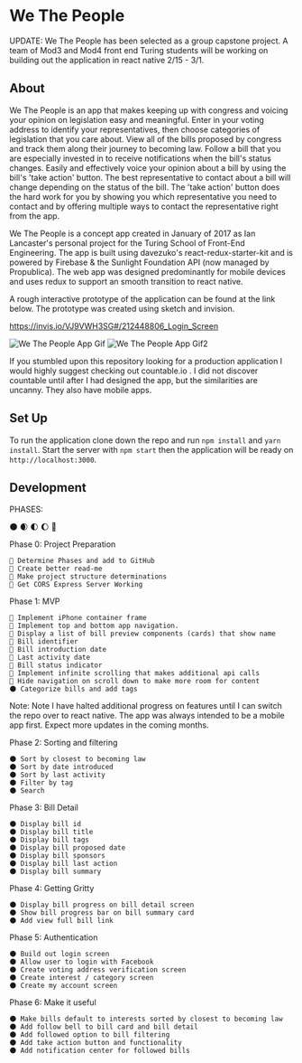 # We The People

UPDATE: We The People has been selected as a group capstone project. A team of Mod3 and Mod4 front end Turing students will be working on building out the application in react native 2/15 - 3/1.

## About
We The People is an app that makes keeping up with congress and voicing your opinion on legislation easy and meaningful. Enter in your voting address to identify your representatives, then choose categories of legislation that you care about. View all of the bills proposed by congress and track them along their journey to becoming law. Follow a bill that you are especially invested in to receive notifications when the bill's status changes. Easily and effectively voice your opinion about a bill by using the bill's 'take action' button. The best representative to contact about a bill will change depending on the status of the bill. The 'take action' button does the hard work for you by showing you which representative you need to contact and by offering multiple ways to contact the representative right from the app.

We The People is a concept app created in January of 2017 as Ian Lancaster's personal project for the Turing School of Front-End Engineering. The app is built using davezuko's react-redux-starter-kit and is powered by Firebase & the Sunlight Foundation API (now managed by Propublica). The web app was designed predominantly for mobile devices and uses redux to support an smooth transition to react native.

A rough interactive prototype of the application can be found at the link below. The prototype was created using sketch and invision.

https://invis.io/VJ9VWH3SG#/212448806_Login_Screen

![We The People App Gif](https://media.giphy.com/media/l0ExpZgS7VrKJhn7G/giphy.gif)
![We The People App Gif2](https://media.giphy.com/media/d3mlX9YfPeFlVn0Y/giphy.gif  )

If you stumbled upon this repository looking for a production application I would highly suggest checking out countable.io . I did not discover countable until after I had designed the app, but the similarities are uncanny. They also have mobile apps.

## Set Up

To run the application clone down the repo and run `npm install` and `yarn install`. Start the server with `npm start` then the application will be ready on `http://localhost:3000`.

## Development

PHASES:

  🌑  🌒  🌓  🌔  🌝

  Phase 0: Project Preparation

    🌝 Determine Phases and add to GitHub
    🌝 Create better read-me
    🌝 Make project structure determinations
    🌝 Get CORS Express Server Working

  Phase 1: MVP

    🌝 Implement iPhone container frame
    🌝 Implement top and bottom app navigation.
    🌝 Display a list of bill preview components (cards) that show name
    🌝 Bill identifier
    🌝 Bill introduction date
    🌝 Last activity date
    🌝 Bill status indicator
    🌝 Implement infinite scrolling that makes additional api calls
    🌝 Hide navigation on scroll down to make more room for content
    🌑 Categorize bills and add tags

  Note: Note I have halted additional progress on features until I can switch the repo over to react native. The app was always intended to be a mobile app first. Expect more updates in the coming months.

  Phase 2: Sorting and filtering

    🌑 Sort by closest to becoming law
    🌑 Sort by date introduced
    🌑 Sort by last activity
    🌑 Filter by tag
    🌑 Search

  Phase 3: Bill Detail

    🌑 Display bill id
    🌑 Display bill title
    🌑 Display bill tags
    🌑 Display bill proposed date
    🌑 Display bill sponsors
    🌑 Display bill last action
    🌑 Display bill summary

  Phase 4: Getting Gritty

    🌑 Display bill progress on bill detail screen
    🌑 Show bill progress bar on bill summary card
    🌑 Add view full bill link

  Phase 5: Authentication

    🌑 Build out login screen
    🌑 Allow user to login with Facebook
    🌑 Create voting address verification screen
    🌑 Create interest / category screen
    🌑 Create my account screen

  Phase 6: Make it useful

    🌑 Make bills default to interests sorted by closest to becoming law
    🌑 Add follow bell to bill card and bill detail
    🌑 Add followed option to bill filtering
    🌑 Add take action button and functionality
    🌑 Add notification center for followed bills
